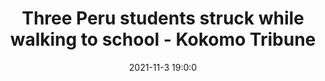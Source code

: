 ---
"title": "Three Peru students struck while walking to school - Kokomo Tribune"
"date": "2021-11-3 19:0:0"
"feed_name": "GOOGLENEWSCONSTRUCTION"
"feed_website": "https://news.google.com/search?q=construction%2Bincident&hl=en-US&gl=US&ceid=US:en"
"feed_rss": "https://news.google.com/rss/search?q=construction%2Bincident&hl=en-US&gl=US&ceid=US:en"
"link": "https://www.kokomotribune.com/news/three-peru-students-struck-while-walking-to-school/article_2cb4b4aa-3bf5-11ec-9e56-9f1bf20f9852.html"
"source": "{'href': 'https://www.kokomotribune.com', 'title': 'Kokomo Tribune'}"
"file": "_posts/2021-1-1-f03c46ca62e40a99be234c6f5c7864f406bb1b71.md"
"accident": "0"
"drilling": "0"
"dead": "0"
"injured": "0"
"arrested": "0"
"place": "unknown place"
"where": "unknown site"
"causes": "unknown"
"place_uri": "unknown place"
---
